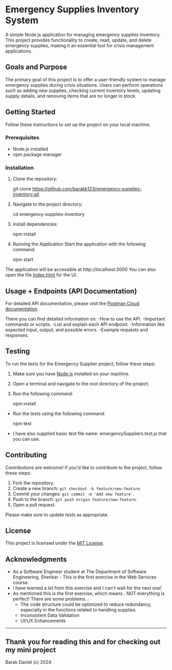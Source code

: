 # Emergency Supplies Inventory System

A simple Node.js application for managing emergency supplies inventory. This project provides functionality to create, read, update, and delete emergency supplies, making it an essential tool for crisis management applications.

## Goals and Purpose

The primary goal of this project is to offer a user-friendly system to manage emergency supplies during crisis situations. Users can perform operations such as adding new supplies, checking current inventory levels, updating supply details, and removing items that are no longer in stock.

## Getting Started

Follow these instructions to set up the project on your local machine.

### Prerequisites

- Node.js installed
- npm package manager

### Installation

1. Clone the repository:

	git clone https://github.com/barakk123/emergency-supplies-inventory.git

2. Navigate to the project directory:

	cd emergency-supplies-inventory

3. Install dependencies:

	npm install

4. Running the Application
Start the application with the following command:

	npm start

The application will be accessible at http://localhost:3000
You can also open the file [Index.html](Index.html) for the UI.


## Usage + Endpoints (API Documentation)

For detailed API documentation, please visit the [Postman Cloud documentation](https://documenter.getpostman.com/view/32179347/2s9YypG48k).

There you can find detailed information on:
-How to use the API.
-Important commands or scripts.
-List and explain each API endpoint.
-Information like expected input, output, and possible errors.
-Example requests and responses.


## Testing

To run the tests for the Emergency Supplier project, follow these steps:

1. Make sure you have [Node.js](https://nodejs.org/) installed on your machine.

2. Open a terminal and navigate to the root directory of the project.

3. Run the following command:
   
	npm install

- Run the tests using the following command:

	npm test

- I have also supplied basic test file name: emergencySuppliers.test.js that you can use.


## Contributing

Contributions are welcome! If you'd like to contribute to the project, follow these steps:

1. Fork the repository.
2. Create a new branch: `git checkout -b feature/new-feature`.
3. Commit your changes: `git commit -m 'Add new feature'`.
4. Push to the branch: `git push origin feature/new-feature`.
5. Open a pull request.

Please make sure to update tests as appropriate.


## License

This project is licensed under the [MIT License](LICENSE.txt).


## Acknowledgments

- As a Software Engineer student at The Department of Software Engineering, Shenkar - This is the first exercise in the Web Services course.
- I have learned a lot from this exercise and I can't wait for the next one!
- As mentioned this is the first exercise, which means.. NOT everything is perfect! There are some problems...
	* The code structure could be optimized to reduce redundancy, especially in the functions related to handling supplies.
	* Inconsistent Data Validation
	* UI/UX Enhancements

------------------------------------------------------------------------------------------------------------------------------------------------
Thank you for reading this and for checking out my mini project
------------------------------------------------------------------------------------------------------------------------------------------------
Barak Daniel (c) 2024
